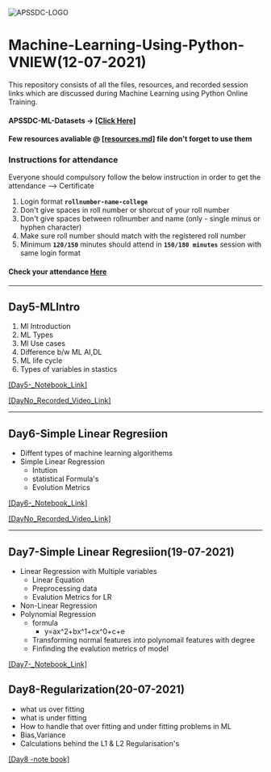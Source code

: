 ![APSSDC-LOGO](https://drive.google.com/uc?export=download&id=15AKQ6_-BixW4K6mL6RPphF5EKXqYF2zj)
# Machine-Learning-Using-Python-VNIEW(12-07-2021)

This repository consists of all the files, resources, and recorded session links which are discussed during Machine Learning using Python Online Training.
<!---
#### Check your details here same will applicable on certificates if your details are missing update in last column  → [[GSheet]]()

#### Gotomeeting Link → [[Click Here to Join]](meetingLink) → Meeting Id → 

--->

#### APSSDC-ML-Datasets → [[Click Here]](https://github.com/AP-State-Skill-Development-Corporation/Datasets)

#### Few resources avaliable @ [[resources.md]](resources.md) file don't forget to use them

### Instructions for attendance

Everyone should compulsory follow the below instruction in order to get the attendance --> Certificate

1. Login format **`rollnumber-name-college`**
2. Don't give spaces in roll number or shorcut of your roll number
3. Don't give spaces between rollnumber and name (only - single minus or hyphen character)
4. Make sure roll number should match with the registered roll number
5. Minimum **`120/150`** minutes should attend in **`150/180 minutes`** session with same login format


#### Check your attendance [Here]()
****************************
## Day5-MLIntro
1. Ml Introduction
2. ML Types
3. Ml Use cases
4. Difference b/w ML AI,DL
5. ML life cycle
6. Types of variables in stastics

[[Day5-_Notebook_Link]](Day5-MLIntro)

[[DayNo_Recorded_Video_Link]]()
*************************
## Day6-Simple Linear Regresiion
- Diffent types of machine learning algorithems
- Simple Linear Regression
    - Intution 
    - statistical Formula's
    - Evolution Metrics 

[[Day6-_Notebook_Link]](Day6-Regression)

[[DayNo_Recorded_Video_Link]]()

*************************
## Day7-Simple Linear Regresiion(19-07-2021)
- Linear Regression with Multiple variables
    - Linear Equation
    - Preprocessing data
    - Evalution Metrics for LR
- Non-Linear Regression
- Polynomial Regression
    - formula
        - y=ax^2+bx^1+cx^0+c+e
    - Transforming normal features into polynomail features with degree
    - Finfinding the evalution metrics of model


[[Day7-_Notebook_Link]](Day7-LR%20with%20Multiple%20variables)
## Day8-Regularization(20-07-2021)
- what us over fitting
- what is under fitting
- How to handle that over fitting and under fitting problems in ML
- Bias,Variance
- Calculations behind the L1 & L2 Regularisation's

[[Day8 -note book]](Day8-over%20fitting%2C%20under%20fitting)

